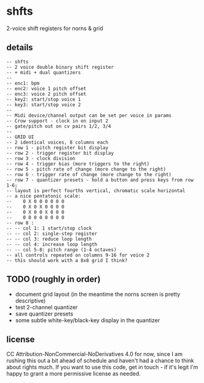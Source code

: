 # shfts
2-voice shift registers for norns &amp; grid

## details
~~~
-- shfts
-- 2 voice double binary shift register
-- + midi + dual quantizers
--
-- enc1: bpm
-- enc2: voice 1 pitch offset
-- enc3: voice 2 pitch offset
-- key2: start/stop voice 1
-- key3: start/stop voice 2
-- 
-- Midi device/channel output can be set per voice in params
-- Crow support - clock in on input 2
-- gate/pitch out on cv pairs 1/2, 3/4
-- 
-- GRID UI
-- 2 identical voices, 8 columns each
-- row 1 - pitch register bit display
-- row 2 - trigger register bit display
-- row 3 - clock division
-- row 4 - trigger bias (more triggers to the right)
-- row 5 - pitch rate of change (more change to the right)
-- row 6 - trigger rate of change (more change to the right)
-- row 7 - quantizer presets - hold a button and press keys from row 1-6; 
-- layout is perfect fourths vertical, chromatic scale horizontal
-- a nice pentatonic scale:
--    0 X 0 0 0 0 0 0
--    0 X 0 X 0 0 0 0
--    0 X 0 0 X 0 0 0
--    0 0 0 0 0 0 0 0
-- row 8 :
-- -- col 1: 1 start/stop clock
-- -- col 2: single-step register 
-- -- col 3: reduce loop length
-- -- col 4: increase loop length
-- -- col 5-8: pitch range (1-4 octaves)
-- all controls repeated on columns 9-16 for voice 2
-- this should work with a 8x8 grid I think?
~~~

## TODO (roughly in order)
- document grid layout (in the meantime the norns screen is pretty descriptive)
- test 2-channel quantizer
- save quantizer presets
- some subtle white-key/black-key display in the quantizer 

## license
CC Attribution-NonCommercial-NoDerivatives 4.0 for now, since I am rushing this out a bit ahead of schedule and haven't had a chance to think about rights much.  If you want to use this code, get in touch - if it's legit I'm happy to grant a more permissive license as needed.